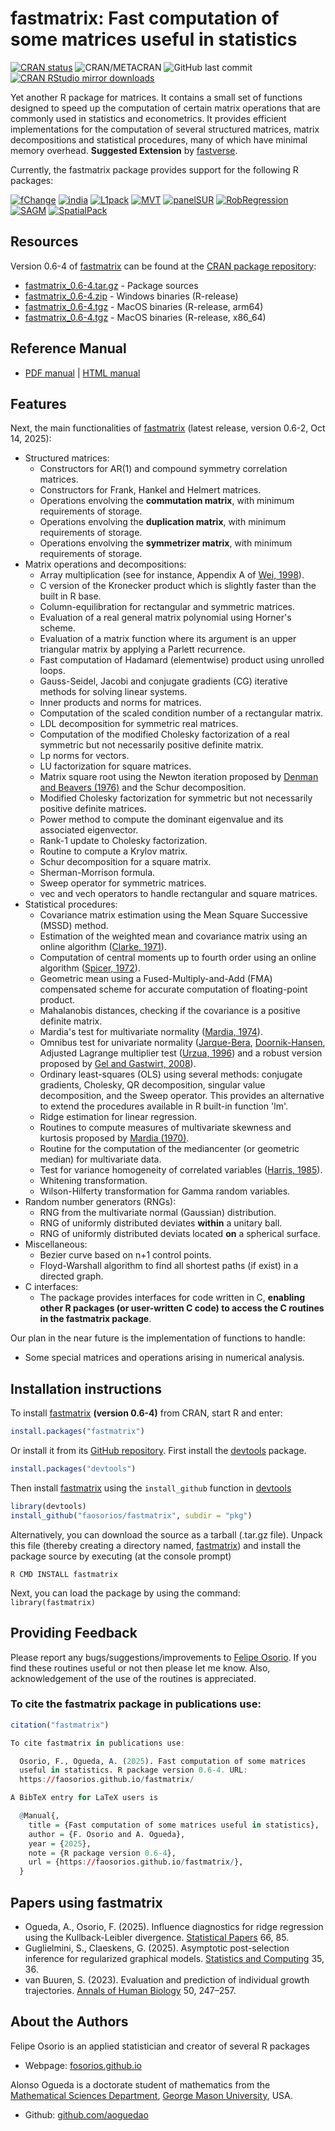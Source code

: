 # fastmatrix: Fast computation of some matrices useful in statistics

[![CRAN status](http://www.r-pkg.org/badges/version/fastmatrix)](https://cran.r-project.org/package=fastmatrix)
![CRAN/METACRAN](https://img.shields.io/cran/l/fastmatrix?color=informational)
![GitHub last commit](https://img.shields.io/github/last-commit/faosorios/fastmatrix)
[![CRAN RStudio mirror downloads](http://cranlogs.r-pkg.org/badges/fastmatrix)](https://cran.r-project.org/package=fastmatrix)

Yet another R package for matrices. It contains a small set of functions designed to speed up the computation of certain matrix operations that are commonly used in statistics and econometrics. It provides efficient implementations for the computation of several structured matrices, matrix decompositions and statistical procedures, many of which have minimal memory overhead. **Suggested Extension** by [fastverse](https://fastverse.github.io/fastverse/).

Currently, the fastmatrix package provides support for the following R packages:

[![fChange](https://img.shields.io/badge/Support-fChange-orange)](https://cran.r-project.org/package=fChange)
[![india](https://img.shields.io/badge/Support-india-orange)](https://cran.r-project.org/package=india)
[![L1pack](https://img.shields.io/badge/Support-L1pack-orange)](https://cran.r-project.org/package=L1pack)
[![MVT](https://img.shields.io/badge/Support-MVT-orange)](https://cran.r-project.org/package=MVT)
[![panelSUR](https://img.shields.io/badge/Support-panelSUR-orange)](https://cran.r-project.org/package=panelSUR)
[![RobRegression](https://img.shields.io/badge/Support-RobRegression-orange)](https://cran.r-project.org/package=RobRegression)
[![SAGM](https://img.shields.io/badge/Support-SAGM-orange)](https://cran.r-project.org/package=SAGM)
[![SpatialPack](https://img.shields.io/badge/Support-SpatialPack-orange)](https://cran.r-project.org/package=SpatialPack)

## Resources

Version 0.6-4 of [fastmatrix](https://github.com/faosorios/fastmatrix) can be found at the [CRAN package repository](https://cran.r-project.org/package=fastmatrix):

* [fastmatrix_0.6-4.tar.gz](https://cran.r-project.org/src/contrib/fastmatrix_0.6-4.tar.gz) - Package sources
* [fastmatrix_0.6-4.zip](https://cran.r-project.org/bin/windows/contrib/4.5/fastmatrix_0.6-4.zip) - Windows binaries (R-release)
* [fastmatrix_0.6-4.tgz](https://cran.r-project.org/bin/macosx/big-sur-arm64/contrib/4.5/fastmatrix_0.6-4.tgz) - MacOS binaries (R-release, arm64)
* [fastmatrix_0.6-4.tgz](https://cran.r-project.org/bin/macosx/big-sur-x86_64/contrib/4.5/fastmatrix_0.6-4.tgz) - MacOS binaries (R-release, x86_64)

## Reference Manual

* [PDF manual](https://cran.r-project.org/web/packages/fastmatrix/fastmatrix.pdf) | [HTML manual](https://cran.r-project.org/web/packages/fastmatrix/refman/fastmatrix.html)

## Features

Next, the main functionalities of [fastmatrix](https://github.com/faosorios/fastmatrix) (latest release, version 0.6-2, Oct 14, 2025):
* Structured matrices:
  * Constructors for AR(1) and compound symmetry correlation matrices.
  * Constructors for Frank, Hankel and Helmert matrices.
  * Operations envolving the **commutation matrix**, with minimum requirements of storage.
  * Operations envolving the **duplication matrix**, with minimum requirements of storage.
  * Operations envolving the **symmetrizer matrix**, with minimum requirements of storage.
* Matrix operations and decompositions:
  * Array multiplication (see for instance, Appendix A of [Wei, 1998](https://link.springer.com/book/9789813083295)).
  * C version of the Kronecker product which is slightly faster than the built in R base.
  * Column-equilibration for rectangular and symmetric matrices.
  * Evaluation of a real general matrix polynomial using Horner's scheme.
  * Evaluation of a matrix function where its argument is an upper triangular matrix by applying a Parlett recurrence.
  * Fast computation of Hadamard (elementwise) product using unrolled loops.
  * Gauss-Seidel, Jacobi and conjugate gradients (CG) iterative methods for solving linear systems.
  * Inner products and norms for matrices.
  * Computation of the scaled condition number of a rectangular matrix.
  * LDL decomposition for symmetric real matrices.
  * Computation of the modified Cholesky factorization of a real symmetric but not necessarily positive definite matrix.
  * Lp norms for vectors.
  * LU factorization for square matrices.
  * Matrix square root using the Newton iteration proposed by [Denman and Beavers (1976)](https://doi.org/10.1016/0096-3003(76)90020-5) and the Schur decomposition.
  * Modified Cholesky factorization for symmetric but not necessarily positive definite matrices.
  * Power method to compute the dominant eigenvalue and its associated eigenvector.
  * Rank-1 update to Cholesky factorization.
  * Routine to compute a Krylov matrix.
  * Schur decomposition for a square matrix.
  * Sherman-Morrison formula.
  * Sweep operator for symmetric matrices.
  * vec and vech operators to handle rectangular and square matrices.
* Statistical procedures:
  * Covariance matrix estimation using the Mean Square Successive (MSSD) method.
  * Estimation of the weighted mean and covariance matrix using an online algorithm ([Clarke, 1971](https://doi.org/10.2307/2346477)).
  * Computation of central moments up to fourth order using an online algorithm ([Spicer, 1972](https://doi.org/10.2307/2346477)).
  * Geometric mean using a Fused-Multiply-and-Add (FMA) compensated scheme for accurate computation of floating-point product.
  * Mahalanobis distances, checking if the covariance is a positive definite matrix.
  * Mardia's test for multivariate normality ([Mardia, 1974](https://www.jstor.org/stable/25051892)).
  * Omnibus test for univariate normality ([Jarque-Bera](https://doi.org/10.1016/0165-1765(80)90024-5), [Doornik-Hansen](https://doi.org/10.1111/j.1468-0084.2008.00537.x), Adjusted Lagrange multiplier test ([Urzua, 1996](https://doi.org/10.1016/S0165-1765(96)00923-8)) and a robust version proposed by [Gel and Gastwirt, 2008](https://doi.org/10.1016/j.econlet.2007.05.022)).
  * Ordinary least-squares (OLS) using several methods: conjugate gradients, Cholesky, QR decomposition, singular value decomposition, and the Sweep operator. This provides an alternative to extend the procedures available in R built-in function 'lm'.
  * Ridge estimation for linear regression.
  * Routines to compute measures of multivariate skewness and kurtosis proposed by [Mardia (1970)](https://doi.org/10.2307/2346576).
  * Routine for the computation of the mediancenter (or geometric median) for multivariate data.
  * Test for variance homogeneity of correlated variables ([Harris, 1985](https://doi.org/10.1093/biomet/72.1.103)).
  * Whitening transformation.
  * Wilson-Hilferty transformation for Gamma random variables.
* Random number generators (RNGs):
  * RNG from the multivariate normal (Gaussian) distribution.
  * RNG of uniformly distributed deviates **within** a unitary ball.
  * RNG of uniformly distributed deviats located **on** a spherical surface.
* Miscellaneous:
  * Bezier curve based on n+1 control points.
  * Floyd-Warshall algorithm to find all shortest paths (if exist) in a directed graph.
* C interfaces:
  * The package provides interfaces for code written in C, **enabling other R packages (or user-written C code) to access the C routines in the fastmatrix package**.

Our plan in the near future is the implementation of functions to handle:
* Some special matrices and operations arising in numerical analysis.

## Installation instructions

To install [fastmatrix](https://github.com/faosorios/fastmatrix) **(version 0.6-4)** from CRAN, start R and enter:
```r
install.packages("fastmatrix")
```

Or install it from its [GitHub repository](https://github.com/faosorios/fastmatrix). First install the [devtools](https://devtools.r-lib.org/) package.
```r
install.packages("devtools")
```

Then install [fastmatrix](https://github.com/faosorios/fastmatrix) using the `install_github` function in [devtools](https://devtools.r-lib.org/)
```r
library(devtools)
install_github("faosorios/fastmatrix", subdir = "pkg")
```

Alternatively, you can download the source as a tarball (.tar.gz file). Unpack this file (thereby creating a directory named, [fastmatrix](https://github.com/faosorios/fastmatrix)) and install the package source by executing (at the console prompt)
```
R CMD INSTALL fastmatrix
```

Next, you can load the package by using the command: `library(fastmatrix)`

## Providing Feedback

Please report any bugs/suggestions/improvements to [Felipe Osorio](https://faosorios.github.io/). If you find these routines useful or not then please let me know. Also, acknowledgement of the use of the routines is appreciated.

### To cite the fastmatrix package in publications use:
``` r
citation("fastmatrix")

To cite fastmatrix in publications use:

  Osorio, F., Ogueda, A. (2025). Fast computation of some matrices
  useful in statistics. R package version 0.6-4. URL:
  https://faosorios.github.io/fastmatrix/

A BibTeX entry for LaTeX users is

  @Manual{,
    title = {Fast computation of some matrices useful in statistics},
    author = {F. Osorio and A. Ogueda},
    year = {2025},
    note = {R package version 0.6-4},
    url = {https://faosorios.github.io/fastmatrix/},
  }
```
## Papers using fastmatrix
- Ogueda, A., Osorio, F. (2025). Influence diagnostics for ridge regression using the Kullback-Leibler divergence. [Statistical Papers](https://doi.org/10.1007/s00362-025-01701-1) 66, 85.
- Guglielmini, S., Claeskens, G. (2025). Asymptotic post-selection inference for regularized graphical models. [Statistics and Computing](https://doi.org/10.1007/s11222-025-10564-3) 35, 36.
- van Buuren, S. (2023). Evaluation and prediction of individual growth trajectories. [Annals of Human Biology](https://doi.org/10.1080/03014460.2023.2190619) 50, 247–257.

## About the Authors

Felipe Osorio is an applied statistician and creator of several R packages
* Webpage: [fosorios.github.io](https://faosorios.github.io/)

Alonso Ogueda is a doctorate student of mathematics from the [Mathematical Sciences Department](https://catalog.gmu.edu/colleges-schools/science/mathematical-sciences/), [George Mason University](https://www2.gmu.edu/), USA.
* Github: [github.com/aoguedao](https://github.com/aoguedao)
